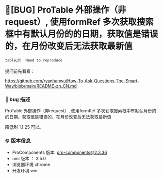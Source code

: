 # 🐛[BUG] ProTable 外部操作（非request）, 使用formRef 多次获取搜索框中有默认月份的的日期，获取值是错误的，在月份改变后无法获取最新值

`table`,`📦  Need to reproduce`

提问前先看看：

https://github.com/ryanhanwu/How-To-Ask-Questions-The-Smart-Way/blob/main/README-zh_CN.md

### 🐛 bug 描述

ProTable 外部操作（非request）, 使用formRef 多次获取搜索框中有默认月份的的日期，获取值是错误的，在月份改变后无法获取最新值

降低到 1.1.25 可以。

### © 版本信息

- ProComponents 版本: pro-components@2.3.36
- umi 版本 ： 3.5.0
- 浏览器环境 chrome
- 开发环境 win
